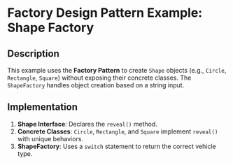 # Factory Design Pattern Example: Shape Factory

## Description
This example uses the **Factory Pattern** to create `Shape` objects (e.g., `Circle`, `Rectangle`, `Square`) without exposing their concrete classes. The `ShapeFactory` handles object creation based on a string input.

## Implementation
1. **Shape Interface**: Declares the `reveal()` method.
2. **Concrete Classes**: `Circle`, `Rectangle`, and `Square` implement `reveal()` with unique behaviors.
3. **ShapeFactory**: Uses a `switch` statement to return the correct vehicle type.
